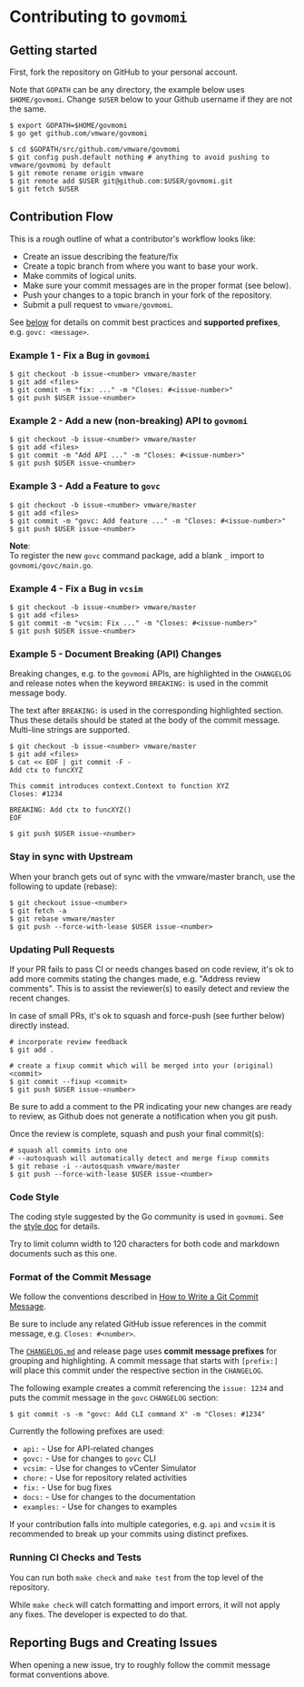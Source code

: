 # Contributing to `govmomi`

## Getting started

First, fork the repository on GitHub to your personal account.

Note that `GOPATH` can be any directory, the example below uses `$HOME/govmomi`.
Change `$USER` below to your Github username if they are not the same.

```console
$ export GOPATH=$HOME/govmomi
$ go get github.com/vmware/govmomi

$ cd $GOPATH/src/github.com/vmware/govmomi
$ git config push.default nothing # anything to avoid pushing to vmware/govmomi by default
$ git remote rename origin vmware
$ git remote add $USER git@github.com:$USER/govmomi.git
$ git fetch $USER
```

## Contribution Flow

This is a rough outline of what a contributor's workflow looks like:

- Create an issue describing the feature/fix
- Create a topic branch from where you want to base your work.
- Make commits of logical units.
- Make sure your commit messages are in the proper format (see below).
- Push your changes to a topic branch in your fork of the repository.
- Submit a pull request to `vmware/govmomi`.

See [below](#format-of-the-commit-message) for details on commit best practices
and **supported prefixes**, e.g. `govc: <message>`.

### Example 1 - Fix a Bug in `govmomi`

```console
$ git checkout -b issue-<number> vmware/master
$ git add <files>
$ git commit -m "fix: ..." -m "Closes: #<issue-number>"
$ git push $USER issue-<number>
```

### Example 2 - Add a new (non-breaking) API to `govmomi`

```console
$ git checkout -b issue-<number> vmware/master
$ git add <files>
$ git commit -m "Add API ..." -m "Closes: #<issue-number>"
$ git push $USER issue-<number>
```

### Example 3 - Add a Feature to `govc`

```console
$ git checkout -b issue-<number> vmware/master
$ git add <files>
$ git commit -m "govc: Add feature ..." -m "Closes: #<issue-number>"
$ git push $USER issue-<number>
```
**Note**:  
To register the new `govc` command package, add a blank `_` import to `govmomi/govc/main.go`.

### Example 4 - Fix a Bug in `vcsim`

```console
$ git checkout -b issue-<number> vmware/master
$ git add <files>
$ git commit -m "vcsim: Fix ..." -m "Closes: #<issue-number>"
$ git push $USER issue-<number>
```

### Example 5 - Document Breaking (API) Changes

Breaking changes, e.g. to the `govmomi` APIs, are highlighted in the `CHANGELOG`
and release notes when the keyword `BREAKING:` is used in the commit message
body. 

The text after `BREAKING:` is used in the corresponding highlighted section.
Thus these details should be stated at the body of the commit message.
Multi-line strings are supported.

```console
$ git checkout -b issue-<number> vmware/master
$ git add <files>
$ cat << EOF | git commit -F -
Add ctx to funcXYZ

This commit introduces context.Context to function XYZ
Closes: #1234

BREAKING: Add ctx to funcXYZ()
EOF

$ git push $USER issue-<number>
```

### Stay in sync with Upstream

When your branch gets out of sync with the vmware/master branch, use the
following to update (rebase):

```console
$ git checkout issue-<number>
$ git fetch -a
$ git rebase vmware/master
$ git push --force-with-lease $USER issue-<number>
```

### Updating Pull Requests

If your PR fails to pass CI or needs changes based on code review, it's ok to
add more commits stating the changes made, e.g. "Address review comments". This
is to assist the reviewer(s) to easily detect and review the recent changes.

In case of small PRs, it's ok to squash and force-push (see further below)
directly instead.

```console
# incorporate review feedback
$ git add .

# create a fixup commit which will be merged into your (original) <commit>
$ git commit --fixup <commit>
$ git push $USER issue-<number>
```

Be sure to add a comment to the PR indicating your new changes are ready to
review, as Github does not generate a notification when you git push.

Once the review is complete, squash and push your final commit(s):

```console
# squash all commits into one
# --autosquash will automatically detect and merge fixup commits
$ git rebase -i --autosquash vmware/master
$ git push --force-with-lease $USER issue-<number>
```

### Code Style

The coding style suggested by the Go community is used in `govmomi`. See the
[style doc](https://github.com/golang/go/wiki/CodeReviewComments) for details.

Try to limit column width to 120 characters for both code and markdown documents
such as this one.

### Format of the Commit Message

We follow the conventions described in [How to Write a Git Commit
Message](http://chris.beams.io/posts/git-commit/).

Be sure to include any related GitHub issue references in the commit message,
e.g. `Closes: #<number>`.

The [`CHANGELOG.md`](./CHANGELOG.md) and release page uses **commit message
prefixes** for grouping and highlighting. A commit message that
starts with `[prefix:] ` will place this commit under the respective
section in the `CHANGELOG`. 

The following example creates a commit referencing the `issue: 1234` and puts
the commit message in the `govc` `CHANGELOG` section:

```console
$ git commit -s -m "govc: Add CLI command X" -m "Closes: #1234"
```

Currently the following prefixes are used:

- `api:` - Use for API-related changes
- `govc:` - Use for changes to `govc` CLI
- `vcsim:` - Use for changes to vCenter Simulator
- `chore:` - Use for repository related activities
- `fix:` - Use for bug fixes
- `docs:` - Use for changes to the documentation
- `examples:` - Use for changes to examples

If your contribution falls into multiple categories, e.g. `api` and `vcsim` it
is recommended to break up your commits using distinct prefixes.

### Running CI Checks and Tests
You can run both `make check` and `make test` from the top level of the
repository. 

While `make check` will catch formatting and import errors, it will not apply
any fixes. The developer is expected to do that.

## Reporting Bugs and Creating Issues

When opening a new issue, try to roughly follow the commit message format
conventions above.

